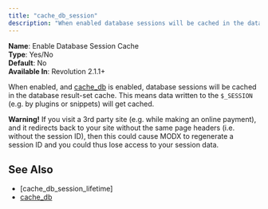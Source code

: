 ```yaml
---
title: "cache_db_session"
description: "When enabled database sessions will be cached in the database result-set cache"
---
```


**Name**: Enable Database Session Cache  
**Type**: Yes/No  
**Default**: No  
**Available In**: Revolution 2.1.1+

When enabled, and [cache_db](building-sites/settings/cache_db "cache_db") is enabled, database sessions will be cached in the database result-set cache. This means data written to the `$_SESSION` (e.g. by plugins or snippets) will get cached.

**Warning!**
If you visit a 3rd party site (e.g. while making an online payment), and it redirects back to your site without the same page headers (i.e. without the session ID), then this could cause MODX to regenerate a session ID and you could thus lose access to your session data.

## See Also

- \[cache\_db\_session\_lifetime\]
- [cache\_db](building-sites/settings/cache_db "cache_db")

